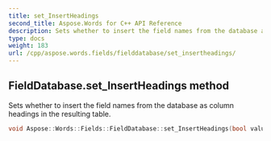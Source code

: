 ```yaml
---
title: set_InsertHeadings
second_title: Aspose.Words for C++ API Reference
description: Sets whether to insert the field names from the database as column headings in the resulting table.
type: docs
weight: 183
url: /cpp/aspose.words.fields/fielddatabase/set_insertheadings/
---
```

## FieldDatabase.set_InsertHeadings method


Sets whether to insert the field names from the database as column headings in the resulting table.

```cpp
void Aspose::Words::Fields::FieldDatabase::set_InsertHeadings(bool value)
```

